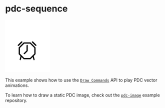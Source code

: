 # pdc-sequence

![](screenshot.gif)

This example shows how to use the 
[`Draw Commands`](http://developer.getpebble.com/docs/c/Graphics/Draw_Commands/) 
API to play PDC vector animations.

To learn how to draw a static PDC image, check out the 
[`pdc-image`](https://github.com/pebble-examples/pdc-image) example repository.
